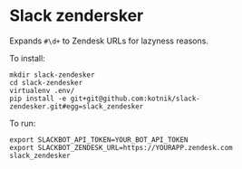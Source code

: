 # Slack zendersker

Expands `#\d+` to Zendesk URLs for lazyness reasons.

To install:

```
mkdir slack-zendesker
cd slack-zendesker
virtualenv .env/
pip install -e git+git@github.com:kotnik/slack-zendesker.git#egg=slack_zendesker
```

To run:

```
export SLACKBOT_API_TOKEN=YOUR_BOT_API_TOKEN
export SLACKBOT_ZENDESK_URL=https://YOURAPP.zendesk.com
slack_zendesker
```
